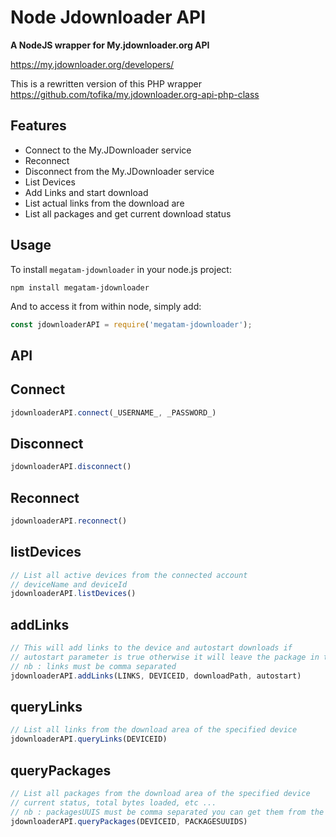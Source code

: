 Node Jdownloader API
======
**A NodeJS wrapper for My.jdownloader.org API**

https://my.jdownloader.org/developers/

This is a rewritten version of this PHP wrapper
https://github.com/tofika/my.jdownloader.org-api-php-class

Features
--------
- Connect to the My.JDownloader service
- Reconnect
- Disconnect from the My.JDownloader service
- List Devices
- Add Links and start download
- List actual links from the download are
- List all packages and get current download status

Usage
--------

To install `megatam-jdownloader` in your node.js project:

```
npm install megatam-jdownloader
```

And to access it from within node, simply add:

```javascript
const jdownloaderAPI = require('megatam-jdownloader');
```
API
--------
## Connect

```javascript
jdownloaderAPI.connect(_USERNAME_, _PASSWORD_)
```

## Disconnect

```javascript
jdownloaderAPI.disconnect()
```
## Reconnect

```javascript
jdownloaderAPI.reconnect()
```

## listDevices

```javascript
// List all active devices from the connected account
// deviceName and deviceId
jdownloaderAPI.listDevices()
```

## addLinks

```javascript
// This will add links to the device and autostart downloads if 
// autostart parameter is true otherwise it will leave the package in the linkGrabber
// nb : links must be comma separated
jdownloaderAPI.addLinks(LINKS, DEVICEID, downloadPath, autostart)
```

## queryLinks

```javascript
// List all links from the download area of the specified device
jdownloaderAPI.queryLinks(DEVICEID)
```

## queryPackages

```javascript
// List all packages from the download area of the specified device
// current status, total bytes loaded, etc ...
// nb : packagesUUIS must be comma separated you can get them from the queryLinks method
jdownloaderAPI.queryPackages(DEVICEID, PACKAGESUUIDS)
```